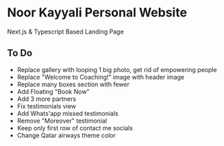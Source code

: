 # Noor Kayyali Personal Website

Next.js & Typescript Based Landing Page

## To Do

- Replace gallery with looping 1 big photo, get rid of empowering people
- Replace "Welcome to Coaching!" image with header image
- Replace many boxes section with fewer
- Add Floating "Book Now"
- Add 3 more partners
- Fix testimonials view
- Add Whats'app missed testimonials
- Remove "Moreover" testimonial
- Keep only first row of contact me socials
- Change Qatar airways theme color
